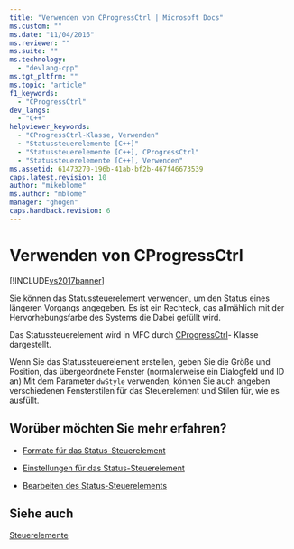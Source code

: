 ```yaml
---
title: "Verwenden von CProgressCtrl | Microsoft Docs"
ms.custom: ""
ms.date: "11/04/2016"
ms.reviewer: ""
ms.suite: ""
ms.technology: 
  - "devlang-cpp"
ms.tgt_pltfrm: ""
ms.topic: "article"
f1_keywords: 
  - "CProgressCtrl"
dev_langs: 
  - "C++"
helpviewer_keywords: 
  - "CProgressCtrl-Klasse, Verwenden"
  - "Statussteuerelemente [C++]"
  - "Statussteuerelemente [C++], CProgressCtrl"
  - "Statussteuerelemente [C++], Verwenden"
ms.assetid: 61473270-196b-41ab-bf2b-467f46673539
caps.latest.revision: 10
author: "mikeblome"
ms.author: "mblome"
manager: "ghogen"
caps.handback.revision: 6
---
```

# Verwenden von CProgressCtrl
[!INCLUDE[vs2017banner](../assembler/inline/includes/vs2017banner.md)]

Sie können das Statussteuerelement verwenden, um den Status eines längeren Vorgangs angegeben.  Es ist ein Rechteck, das allmählich mit der Hervorhebungsfarbe des Systems die Dabei gefüllt wird.  
  
 Das Statussteuerelement wird in MFC durch [CProgressCtrl](../mfc/reference/cprogressctrl-class.md)\- Klasse dargestellt.  
  
 Wenn Sie das Statussteuerelement erstellen, geben Sie die Größe und Position, das übergeordnete Fenster \(normalerweise ein Dialogfeld und ID an\)  Mit dem Parameter `dwStyle` verwenden, können Sie auch angeben verschiedenen Fensterstilen für das Steuerelement und Stilen für, wie es ausfüllt.  
  
## Worüber möchten Sie mehr erfahren?  
  
-   [Formate für das Status\-Steuerelement](../mfc/styles-for-the-progress-control.md)  
  
-   [Einstellungen für das Status\-Steuerelement](../mfc/settings-for-the-progress-control.md)  
  
-   [Bearbeiten des Status\-Steuerelements](../mfc/manipulating-the-progress-control.md)  
  
## Siehe auch  
 [Steuerelemente](../mfc/controls-mfc.md)
